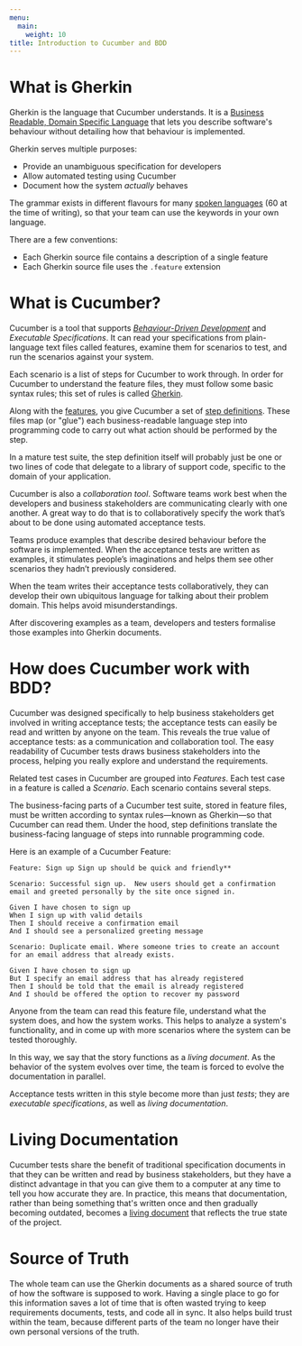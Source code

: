 ```yaml
---
menu:
  main:
    weight: 10
title: Introduction to Cucumber and BDD
---
```


# What is Gherkin

Gherkin is the language that Cucumber understands. It is a [Business Readable,
Domain Specific Language](http://martinfowler.com/bliki/BusinessReadableDSL.html)
that lets you describe software's behaviour without detailing how that behaviour is
implemented.

Gherkin serves multiple purposes:

- Provide an unambiguous specification for developers
- Allow automated testing using Cucumber
- Document how the system *actually* behaves

The grammar exists in different flavours for many [spoken languages](/gherkin/#spoken-languages) (60 at the time of writing), so that your team can use the
keywords in your own language.

There are a few conventions:

- Each Gherkin source file contains a description of a single feature
- Each Gherkin source file uses the `.feature` extension

# What is Cucumber?

Cucumber is a tool that supports *[Behaviour-Driven Development](/bdd/)* and *Executable Specifications*.
It can read your specifications from plain-language text files called features,
examine them for scenarios to test, and run the scenarios against your system.

Each scenario is a list of steps for Cucumber to work through. In order for Cucumber
to understand the feature files, they must follow some basic syntax rules; this set of rules is called [Gherkin](/gherkin/).

Along with the [features](/gherkin/#feature), you give Cucumber a set of [step definitions](/cucumber/#step-definitions). These
files map (or "glue") each business-readable language step into programming code to carry
out what action should be performed by the step.

In a mature test suite, the step definition itself will probably just be one or two lines of code that delegate to a library of support code, specific to the domain of your application.

Cucumber is also a *collaboration tool*.
Software teams work best when the developers and business stakeholders are
communicating clearly with one another. A great way to do that is to
collaboratively specify the work that’s about to be done using automated
acceptance tests.

Teams produce examples that describe desired behaviour before the software is implemented.
When the acceptance tests are written as examples, it stimulates people’s
imaginations and helps them see other scenarios they hadn’t previously
considered.

When the team writes their acceptance tests collaboratively, they can develop
their own ubiquitous language for talking about their problem domain. This helps
 avoid misunderstandings.

After discovering examples as a team, developers and testers formalise those examples into Gherkin documents.

# How does Cucumber work with BDD?

Cucumber was designed specifically to help business stakeholders get involved in
writing acceptance tests; the acceptance tests can easily be
read and written by anyone on the team. This reveals the true value of
acceptance tests: as a communication and collaboration tool. The easy
readability of Cucumber tests draws business stakeholders into the process,
helping you really explore and understand the requirements.

Related test cases in Cucumber are grouped into *Features*. Each test case in a feature is called a *Scenario*. Each scenario contains several steps.

The business-facing parts of a Cucumber test suite, stored in feature files, must be written according to syntax rules—known as Gherkin—so that Cucumber can read them. Under the hood, step definitions translate the business-facing language of steps into runnable programming code.

 <!-- ![Cucumber-stack](docs/images/Cucumber_Stack.png) -->

Here is an example of a Cucumber Feature:

```gherkin
Feature: Sign up Sign up should be quick and friendly**

Scenario: Successful sign up.  New users should get a confirmation email and greeted personally by the site once signed in.

Given I have chosen to sign up
When I sign up with valid details
Then I should receive a confirmation email
And I should see a personalized greeting message
```

```gherkin
Scenario: Duplicate email. Where someone tries to create an account for an email address that already exists.

Given I have chosen to sign up
But I specify an email address that has already registered
Then I should be told that the email is already registered
And I should be offered the option to recover my password
```

Anyone from the team can read this feature file, understand what the system does, and how the system works. This helps to analyze a system's functionality, and in come up with more scenarios where the system can be tested thoroughly.

In this way, we say that the story functions as a *living document*. As the
behavior of the system evolves over time, the team is forced to evolve the
documentation in parallel.

Acceptance tests written in this style become more than just *tests*; they are
*executable specifications*, as well as *living documentation*.

# Living Documentation

Cucumber tests share the benefit of traditional specification documents in that
they can be written and read by business stakeholders, but they have a distinct
advantage in that you can give them to a computer at any time to tell you how
accurate they are. In practice, this means that documentation, rather than
being something that's written once and then gradually becoming outdated, becomes a
[living document](https://en.wikipedia.org/wiki/Living_document) that reflects the true state of the project.

# Source of Truth

The whole team can use the Gherkin documents as a shared source of truth of how the software is supposed to work.
Having a single place to go for this information saves a lot of time that
is often wasted trying to keep requirements documents, tests, and code all in
sync. It also helps build trust within the team, because different parts of
the team no longer have their own personal versions of the truth.
